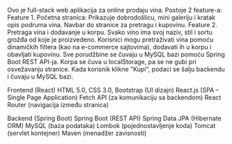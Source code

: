 Ovo je full-stack web aplikacija za online prodaju vina. Postoje 2 feature-a: Feature 1. Početna stranica: Prikazuje dobrodošlicu, mini galeriju i kratak opis podruma vina. Navbar do stranice za pretragu i kupovinu.
Feature 2. Pretraga vina i dodavanje u korpu. Svako vino ima svoj naziv, stil i sortu grožđa od koje je proizvedeno. Korisnici mogu pretraživati vina pomoću dinamičkih filtera (kao na e-commerce sajtovima), dodavati ih u korpu i obavljati kupovinu.
Sve porudžbine se čuvaju u MySQL bazi pomoću Spring Boot REST API-ja.
Korpa se čuva u localStorage, pa se ne gubi pri osvežavanju stranice. Kada korisnik klikne "Kupi", podaci se šalju backendu i čuvaju u MySQL bazi.

Frontend (React)
HTML 5.0, CSS 3.0, Bootstrap (UI dizajn)
React.js (SPA – Single Page Application)
Fetch API (za komunikaciju sa backendom)
React Router (navigacija između stranica)

Backend (Spring Boot)
Spring Boot (REST API)
Spring Data JPA (Hibernate ORM)
MySQL (baza podataka)
Lombok (pojednostavljenje koda)
Tomcat (servlet kontejner)
Maven (menadžer zavisnosti)

